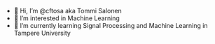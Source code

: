 - 👋 Hi, I’m @cftosa aka Tommi Salonen
- 👀 I’m interested in Machine Learning
- 🌱 I’m currently learning Signal Processing and Machine Learning in Tampere University
<!---
cftosa/cftosa is a ✨ special ✨ repository because its `README.md` (this file) appears on your GitHub profile.
You can click the Preview link to take a look at your changes.
--->
